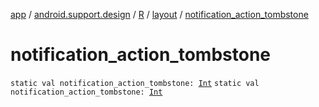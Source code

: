 [app](../../../index.md) / [android.support.design](../../index.md) / [R](../index.md) / [layout](index.md) / [notification_action_tombstone](./notification_action_tombstone.md)

# notification_action_tombstone

`static val notification_action_tombstone: `[`Int`](https://kotlinlang.org/api/latest/jvm/stdlib/kotlin/-int/index.html)
`static val notification_action_tombstone: `[`Int`](https://kotlinlang.org/api/latest/jvm/stdlib/kotlin/-int/index.html)